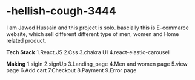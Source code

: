 # -hellish-cough-3444
I am Jawed Hussain and this project is solo.
bascially this is E-commarce website, which sell different different type of men, women and Home related product.

**Tech Stack**
1.React.JS
2.Css
3.chakra UI
4.react-elastic-carousel

**Making**
1.sigIn
2.signUp
3.Landing_page
4.Men and women page
5.view page
6.Add cart
7.Checkout
8.Payment
9.Error page
